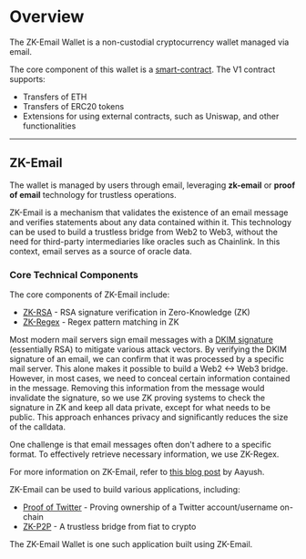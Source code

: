 # Overview

The ZK-Email Wallet is a non-custodial cryptocurrency wallet managed via email. 

The core component of this wallet is a [smart-contract](https://github.com/zkemail/zk-email-wallet/tree/feat/v1/packages/contracts). The V1 contract supports:
* Transfers of ETH
* Transfers of ERC20 tokens
* Extensions for using external contracts, such as Uniswap, and other functionalities

---

## ZK-Email

The wallet is managed by users through email, leveraging **zk-email** or **proof of email** technology for trustless operations. 

ZK-Email is a mechanism that validates the existence of an email message and verifies statements about any data contained within it. This technology can be used to build a trustless bridge from Web2 to Web3, without the need for third-party intermediaries like oracles such as Chainlink. In this context, email serves as a source of oracle data.

### Core Technical Components

The core components of ZK-Email include:
* [ZK-RSA](https://mirror.xyz/privacy-scaling-explorations.eth/mmkG4uB2PR_peGucULAa7zHag-jz1Y5biZH8W6K2LYM) - RSA signature verification in Zero-Knowledge (ZK)
* [ZK-Regex](https://katat.me/blog/ZK+Regex) - Regex pattern matching in ZK

Most modern mail servers sign email messages with a [DKIM signature](https://www.emailonacid.com/blog/article/email-deliverability/what_is_dkim_everything_you_need_to_know_about_digital_signatures/) (essentially RSA) to mitigate various attack vectors. By verifying the DKIM signature of an email, we can confirm that it was processed by a specific mail server. This alone makes it possible to build a Web2 <-> Web3 bridge. However, in most cases, we need to conceal certain information contained in the message. Removing this information from the message would invalidate the signature, so we use ZK proving systems to check the signature in ZK and keep all data private, except for what needs to be public. This approach enhances privacy and significantly reduces the size of the calldata.

One challenge is that email messages often don't adhere to a specific format. To effectively retrieve necessary information, we use ZK-Regex.

For more information on ZK-Email, refer to [this blog post](https://blog.aayushg.com/posts/zkemail/) by Aayush.

ZK-Email can be used to build various applications, including:
* [Proof of Twitter](https://zkemail.xyz/) - Proving ownership of a Twitter account/username on-chain
* [ZK-P2P](https://github.com/zkp2p/zk-p2p-v1) - A trustless bridge from fiat to crypto

The ZK-Email Wallet is one such application built using ZK-Email.

